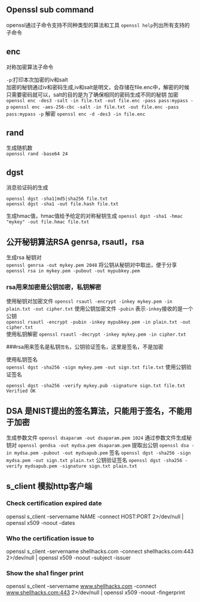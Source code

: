 ## Openssl sub command 


openssl通过子命令支持不同种类型的算法和工具 `openssl help`列出所有支持的子命令
## enc
 对称加密算法子命令
 
`-p`:打印本次加密的iv和salt  
加密的秘钥通过iv和密码生成,iv和salt是明文，会存储在file.enc中，解密的时候只需要密码就可以，salt的目的是为了确保相同的密码生成不同的秘钥
加密  
`openssl enc -des3 -salt -in file.txt -out file.enc -pass pass:mypass -p`
`openssl enc -aes-256-cbc -salt -in file.txt -out file.enc -pass pass:mypass -p`
解密
`openssl enc -d -des3 -in file.enc `

## rand

生成随机数  
`openssl rand -base64 24`

## dgst  
消息验证码的生成  

`openssl dgst -sha1|md5|sha256 file.txt`   
`openssl dgst -sha1 -out file.hash file.txt`   

生成hmac值，hmac值给予给定的对称秘钥生成
`openssl dgst -sha1 -hmac "mykey" -out file.hmac file.txt`

## 公开秘钥算法RSA genrsa, rsautl，rsa

生成rsa 秘钥对  
`openssl genrsa -out mykey.pem 2048`
将公钥从秘钥对中取出，便于分享
`openssl rsa in mykey.pem -pubout -out mypubkey.pem`

### rsa用来加密是公钥加密，私钥解密
使用秘钥对加密文件 
`openssl rsautl -encrypt -inkey mykey.pem -in plain.txt -out cipher.txt`
使用公钥加密文件 `-pubin` 表示`-inkey`接收的是一个公钥  
`openssl rsautl -encrypt -pubin -inkey mypubkey.pem -in plain.txt -out cipher.txt`  
使用私钥解密
`openssl rsautl -decrypt -inkey mykey.pem -in cipher.txt`

###rsa用来签名是私钥`签名`，公钥验证签名，这里是签名，不是加密

使用私钥签名  
`openssl dgst -sha256 -sign mykey.pem -out sign.txt file.txt`
使用公钥验证签名  
```
openssl dgst -sha256 -verify mykey.pub -signature sign.txt file.txt 
Verified OK
```

## DSA 是NIST提出的签名算法，只能用于签名，不能用于加密

生成参数文件
`openssl dsaparam -out dsaparam.pem 1024`
通过参数文件生成秘钥对
`openssl gendsa -out mydsa.pem dsaparam.pem`
提取出公钥
`openssl dsa -in mydsa.pem -pubout -out mydsapub.pem`
签名
`openssl dgst -sha256 -sign mydsa.pem -out sign.txt plain.txt`
公钥验证签名
`openssl dgst -sha256 -verify mydsapub.pem -signature sign.txt plain.txt`

## s_client  模拟http客户端

### Check certification expired date 
openssl s_client -servername NAME -connect HOST:PORT 2>/dev/null | openssl x509 -noout -dates

### Who the certification issue to 
openssl s_client -servername shellhacks.com -connect shellhacks.com:443 2>/dev/null | openssl x509 -noout -subject -issuer

### Show the sha1 finger print
openssl s_client -servername www.shellhacks.com -connect www.shellhacks.com:443 2>/dev/null | openssl x509 -noout -fingerprint
